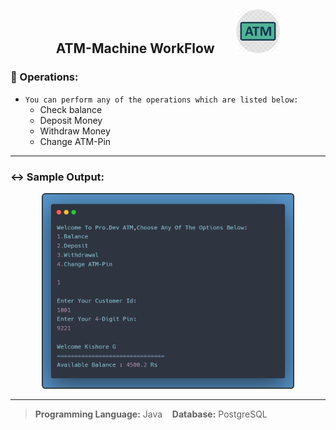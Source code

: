 <h2 align="center">ATM-Machine WorkFlow &nbsp; &nbsp; &nbsp; <img src="Img/Logo.png" width="70px" ></h4>


### 🔄 Operations:

- `You can perform any of the operations which are listed below:`
    - Check balance
    - Deposit Money
    - Withdraw Money
    - Change ATM-Pin

---

### ↔ Sample Output:

<p align="center">
  <img src="Img/Output.png" height="80%" width="80%">
</p>

---

> **Programming Language:** Java  &nbsp;&nbsp; **Database:** PostgreSQL 
